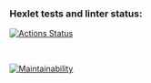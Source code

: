 ### Hexlet tests and linter status:

[![Actions Status](https://github.com/metastasio/frontend-project-46/workflows/hexlet-check/badge.svg)](https://github.com/metastasio/frontend-project-46/actions)

<br>

[![Maintainability](https://api.codeclimate.com/v1/badges/8e52ed442f639f8f1736/maintainability)](https://codeclimate.com/github/metastasio/frontend-project-46/maintainability)
